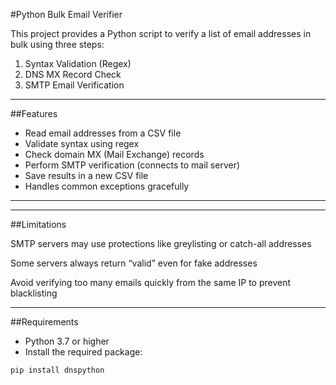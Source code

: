 #Python Bulk Email Verifier

This project provides a Python script to verify a list of email addresses in bulk using three steps:

1. Syntax Validation (Regex)
2. DNS MX Record Check
3. SMTP Email Verification

---

##Features

- Read email addresses from a CSV file
- Validate syntax using regex
- Check domain MX (Mail Exchange) records
- Perform SMTP verification (connects to mail server)
- Save results in a new CSV file
- Handles common exceptions gracefully

---
---

##Limitations

SMTP servers may use protections like greylisting or catch-all addresses

Some servers always return “valid” even for fake addresses

Avoid verifying too many emails quickly from the same IP to prevent blacklisting

---

##Requirements

- Python 3.7 or higher
- Install the required package:

```bash
pip install dnspython
